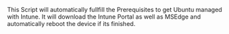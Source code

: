 This Script will automatically fullfill the Prerequisites to get Ubuntu managed with Intune. 
It will download the Intune Portal as well as MSEdge and automatically reboot the device if its finished. 

